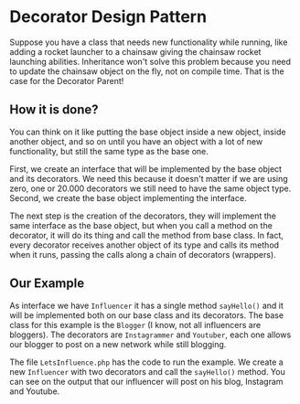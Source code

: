 # Decorator Design Pattern

Suppose you have a class that needs new functionality while running, like adding a rocket launcher to a chainsaw giving the chainsaw rocket launching abilities. Inheritance won't solve this problem because you need to update the chainsaw object on the fly, not on compile time. That is the case for the Decorator Parent!

## How it is done?

You can think on it like putting the base object inside a new object, inside another object, and so on until you have an object with a lot of new functionality, but still the same type as the base one.

First, we create an interface that will be implemented by the base object and its decorators. We need this because it doesn't matter if we are using zero, one or 20.000 decorators we still need to have the same object type. Second, we create the base object implementing the interface.

The next step is the creation of the decorators, they will implement the same interface as the base object, but  when you call a method on the decorator, it will do its thing and call the method from base class. In fact, every decorator receives another object of its type and calls its method when it runs, passing the calls along a chain of decorators (wrappers).

## Our Example

As interface we have `Influencer` it has a single method `sayHello()` and it will be implemented both on our base class and its decorators. The base class for this example is the `Blogger` (I know, not all influencers are bloggers). The decorators are `Instagrammer` and `Youtuber`, each one allows our blogger to post on a new network while still blogging.

The file `LetsInfluence.php` has the code to run the example. We create a new `Influencer` with two decorators and call the `sayHello()` method. You can see on the output that our influencer will post on his blog, Instagram and Youtube.